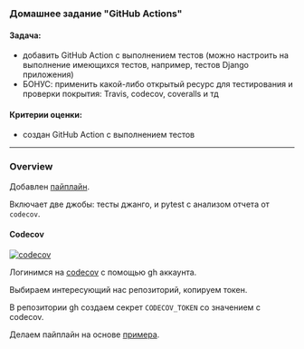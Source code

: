 ### Домашнее задание "GitHub Actions"
#### Задача:
- добавить GitHub Action с выполнением тестов (можно настроить на выполнение имеющихся тестов, например, тестов Django приложения)
- БОНУС: применить какой-либо открытый ресурс для тестирования и проверки покрытия: Travis, codecov, coveralls и тд
#### Критерии оценки:
- создан GitHub Action с выполнением тестов
---
### Overview

Добавлен [пайплайн](https://github.com/karma-git/otus_base_python/blob/PythonBasic.2021-05/.github/workflows/hw_10.yml).

Включает две джобы: тесты джанго, и pytest с анализом отчета от `codecov`.

#### Codecov

[![codecov](https://codecov.io/gh/karma-git/otus_base_python/branch/master/graph/badge.svg?token=G6ADPNLRCF)](https://codecov.io/gh/karma-git/otus_base_python)

Логинимся на [codecov](https://about.codecov.io/) с помощью gh аккаунта.

Выбираем интересующий нас репозиторий, копируем токен.

В репозитории gh создаем секрет `CODECOV_TOKEN` со значением с codecov.

Делаем пайплайн на основе [примера](https://github.com/marketplace/actions/codecov).
